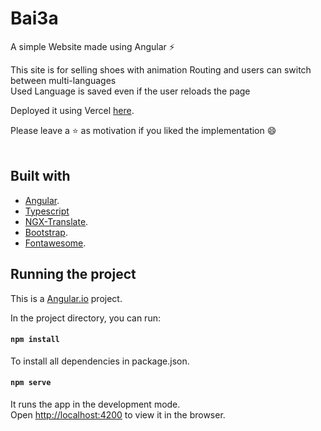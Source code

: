 # Bai3a
A simple Website made using Angular ⚡

This site is for selling shoes with animation Routing and users can switch between multi-languages<br/>
Used Language is saved even if the user reloads the page

Deployed it using Vercel [here](https://bai3a.vercel.app/).

Please leave a ⭐ as motivation if you liked the implementation 😄
<br/>
<br/>


## Built with
* [Angular](https://angular.io/).
* [Typescript](https://www.typescriptlang.org/)
* [NGX-Translate](http://www.ngx-translate.com/).
* [Bootstrap](https://getbootstrap.com/).
* [Fontawesome](https://fontawesome.com/).


## Running the project
This is a [Angular.io](https://angular.io/) project.

In the project directory, you can run:

#### `npm install`

To install all dependencies in package.json.

#### `npm serve`

It runs the app in the development mode.<br />
Open [http://localhost:4200](http://localhost:4200) to view it in the browser. 
